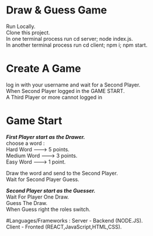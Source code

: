 # Draw & Guess Game

Run Locally.\
Clone this project.\
In one terminal process run cd server; node index.js.\
In another terminal process run cd client; npm i; npm start.

# Create A Game
log in with your username and wait for a Second Player.\
When Second Player logged in the GAME START.\
A Third Player or more cannot logged in

# Game Start
*****First Player start as the Drawer.***** \
choose a word :
\
Hard Word   ---> 5 points.\
Medium Word ---> 3 points.\
Easy Word   ---> 1 point.

Draw the word and send to the Second Player.\
Wait for Second Player Guess.


*****Second Player start as the Guesser.***** \
Wait For Player One Draw.\
Guess The Draw.\
When Guess right the roles switch.

#Languages/Frameworks :
Server - Backend (NODE.JS).\
Client - Fronted (REACT,JavaScript,HTML,CSS).

